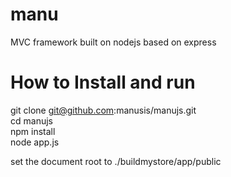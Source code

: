 manu
====
MVC framework built on nodejs based on express

How to Install and run
===============

git clone git@github.com:manusis/manujs.git <br/>
cd manujs <br/>
npm install <br/>
node app.js

set the document root to ./buildmystore/app/public


